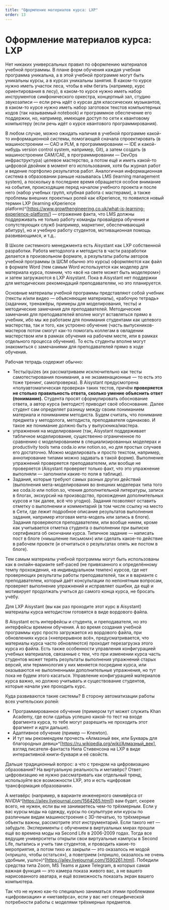 ```yaml
---
title: "Оформление материалов курса: LXP"
order: 13
---
```


# Оформление материалов курса: LXP

Нет никаких универсальных правил по оформлению материалов учебной программы. В плане форм обучения каждая учебная программа уникальна, а в этой учебной программе могут быть уникальны курсы, а в курсах уникальны занятия. В каком-то курсе нужно иметь участок леса, чтобы в нём бегать (например, курс ориентирования в лесу), в каком-то курсе нужно иметь набор инструментов симфонического оркестра, концертный зал, студию звукозаписи — если речь идёт о курсах для классических музыкантов, в каком-то курсе нужно иметь набор заготовок текстов компьютерных кодов (так называемый notebook) и программное обеспечение его поддержки, но, например, имеющее доступ по сети к квантовому компьютеру (если речь идёт о курсе квантового программирования).

В любом случае, можно ожидать наличия в учебной программе какой-то информационной системы, помогающей сначала спроектировать (в машиностроении — CAD и PLM, в программировании — IDE и какой-нибудь version control system, например, Git), а затем создать (в машиностроении CAM/CAE, в программировании — DevOps инфраструктура) целевое мастерство, а потом ещё и иметь какой-то цифровой двойник в момент его использования, хотя бы журнал работ и ведение портфолио результатов работ. Аналогичная информационная система в образовании раньше называлась LMS (learning management system), а поскольку в последнее время обращается особое внимание на события, происходящие перед началом учебного проекта и после него (набор учебных групп, клубная работа с мастерами), а также проблемы внешних проектных ролей как eXperience, то появился новый термин LXP (learning eXperience platform)^[<https://www.growthengineering.co.uk/what-is-learning-experience-platform/>] — отражение факта, что LMS должны поддерживать не только работу команды провайдера обучения и сопутствующих служб (например, маркетинг, обеспечивающий абитуру), но и учебную работу студентов, мотивационная помощь развивающимся, и т.д..

В Школе системного менеджмента есть Aisystant как LXP собственной разработки. Работа методолога и методиста в части разработки делается в произвольном формате, а результаты работы авторов учебной программы (в ШСМ обычно это курсы) оформляются как файл в формате Word (тем самым Word используется как моделер для материала курса, помним, что «всё на свете может быть моделером») и затем загружаются в LXP Aisystant. Пока в Aisystant нет поддержки для методических рекомендаций преподавателям, но это планируется.

Основные материалы учебной программы представляют собой учебник (тексты и/или видео — объясняющие материалы), «рабочую тетрадь» (задачник, тренажёры, примеры для моделирования, тесты) и методические замечания для преподавателей. Методические замечания для преподавателей вполне могут вставляться прямо в учебник, ибо мы же работаем для понимания студентами как целевого мастерства, так и того, как устроено обучение (часть выпускников-мастеров потом смогут как-то помогать коллегам в овладении мастерством или в рамках обучения на рабочем месте, или в рамках отдельного процесса обучения). То есть студенты вполне могут знакомиться с замечаниями для преподавателей прямо в ходе обучения.

Рабочая тетрадь содержит обычно:

* Тесты/quizes (их рассматриваем исключительно как тесты самотестирования понимания, а не экзаменационные — то есть это тоже тренинг, самопроверка). В Aisystant предусмотрена «полуавтоматическая проверка» таких тестов, причём **проверяется не столько правильность ответа, сколько умение объяснить ответ (понимание).** Студента просят сформулировать обоснование ответа, а автор курса (методист) приводит своё обоснование. Далее студент сам определяет разницу между своим пониманием материала и пониманием методиста. Будем считать, что понимание предмета у методолога, методиста, преподавателя одинаково. И такое же понимание должно быть у выпускника/мастера.
* упражнения на моделирование (так, Aisystant поддерживает табличное моделирование, существенно ограниченное по сравнению с моделированием в специализированных моделерах и productivity tools типа coda.io или notion.so, но для простых случаев его достаточно. Можно моделировать и просто текстом, например, аннотирование типами можно задавать в такой форме). Выполнение упражнений проверяется преподавателем, или вообще не проверяется (Aisystant проверяет только факт, что это упражнение выполняли — заполнили какие-то поля в таблице).
* Задания, которые требуют самых разных других действий (выполнения мета-моделирования во внешних моделерах типа того же coda.io или notion.so, чтения дополнительной литературы, записи в блогах, экскурсий на производство, прохождения дополнительных курсов и так далее, всё что угодно). Задания позволяют оставить отметку о выполнении и комментарий (в том числе ссылку на место в Сети, где лежит подробное описание результатов выполнения задания, например итоговая мета-модель или запись в блоге). Задания проверяются преподавателем, или вообще никем, кроме как учитывается отметка студента о выполнении при выписке сертификата об окончании курса. Типичное задание — написать пост в блоге («мышление письмом») или сделать какое-то действие в рабочем проекте (и отчитаться о результатах опять же постом в блоге).

Тем самым материалы учебной программы могут быть использованы как в онлайн-варианте self-paced (не привязанного к определённому темпу прохождения, «в индивидуальном темпе») курсов, где нет проверяющих результаты работы преподавателей, так и в варианте с преподавателем, который даёт консультации по непонятным вопросам, проверяет выполнение упражнений и исправляет ошибки, да ещё и мотивирует продолжать учиться до самого конца курса, не бросать учёбу.

Для LXP Aisystant (вы как раз проходите этот курс в Aisystant) материалы курса методистом готовятся в виде вордового файла.

В Aisystant есть интерфейсы и студента, и преподавателя, но это интерфейсы времени обучения. А во время создания учебной программы курс просто загружается из вордового файла, при обновлениях курса («непрерывное всё», предусматривается, что материалы курса часто обновляются) проходит перезагрузка этого курса из файла. Есть также особенности управления конфигурацией учебных материалов, связанные с тем, что при изменении курса часть студентов может терять результаты выполнения упражнений старых версий, или терминология у них меняется посредине курса, или оказываются не выполненными дополнительные упражнения, но тут пока не будем этого касаться. Управление конфигурацией материалов курса важно, но должно учитывать и существование студентов, которые начали уже проходить курс.

Куда развиваются такие системы? В сторону автоматизации работы всех учительских ролей:

* Программированное обучение (примером тут может служить Khan Academy, где если сдаёшь успешно какой-то тест на входе фрагмента курса, то тебе могут разрешить не проходить этот фрагмент и идти дальше).
* Адаптивное обучение (пример — Knewton).
* И тут мы рекомендуем прочесть «Алмазный век, или Букварь для благородных девиц»^[<https://ru.wikipedia.org/wiki/Алмазный_век>], взгляд писателя-фантаста Нила Стивенсона на LXP в виде интерактивной книги-букваря и её свойств.

Дальше традиционный вопрос: а что с трендом на цифровизацию образования? На виртуальную реальность и метавёрс? Ответ: цифровизацию не нужно рассматривать как отдельный тренд, используйте все возможности LXP, это и есть «цифровая трансформация образования».

А метавёрс (например, в варианте инженерного омнивёрса от NVIDIA^[<https://ailev.livejournal.com/1564265.html>]) вам будет, скорее всего, не нужен, если вы не занимаетесь чем-то трёхмерным. Если у вас курсы моды на одежду, курсы по скульптуре или курсы по различным видам машиностроения с 3D-печатью, то трёхмерные объекты важны, рассмотрите этот инструментарий. Если такого нет — забудьте. Эксперименты с обучением в виртуальных мирах прошли ещё во времена моды на Second Life в 2006-2009 годах. Тогда все ведущие университеты открыли свои виртуальные кампусы в Second Life, пытались и учить там студентов, и проводить какие-то мероприятия, а потом тихо их закрыли — это оказалось не модой («пришло, чтобы остаться»), а поветрием («пришло, оказалось не очень удобным, ушло»)^[<https://ailev.livejournal.com/1590261.html>]. Победили средства типа Zoom, MS Teams и даже Telegram, в которых самая важная функция — это камера показа живого вас, а не вашего нарисованного аватара, и ещё возможность показать экран вашего компьютера.

Так что не нужно как-то специально заниматься этими проблемами «цифровизации» и «метавёрса», если у вас нет специфической потребности работы с моделями трёхмерных предметов.